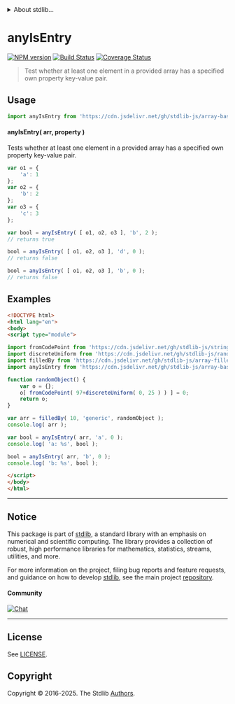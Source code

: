 <!--

@license Apache-2.0

Copyright (c) 2025 The Stdlib Authors.

Licensed under the Apache License, Version 2.0 (the "License");
you may not use this file except in compliance with the License.
You may obtain a copy of the License at

   http://www.apache.org/licenses/LICENSE-2.0

Unless required by applicable law or agreed to in writing, software
distributed under the License is distributed on an "AS IS" BASIS,
WITHOUT WARRANTIES OR CONDITIONS OF ANY KIND, either express or implied.
See the License for the specific language governing permissions and
limitations under the License.

-->


<details>
  <summary>
    About stdlib...
  </summary>
  <p>We believe in a future in which the web is a preferred environment for numerical computation. To help realize this future, we've built stdlib. stdlib is a standard library, with an emphasis on numerical and scientific computation, written in JavaScript (and C) for execution in browsers and in Node.js.</p>
  <p>The library is fully decomposable, being architected in such a way that you can swap out and mix and match APIs and functionality to cater to your exact preferences and use cases.</p>
  <p>When you use stdlib, you can be absolutely certain that you are using the most thorough, rigorous, well-written, studied, documented, tested, measured, and high-quality code out there.</p>
  <p>To join us in bringing numerical computing to the web, get started by checking us out on <a href="https://github.com/stdlib-js/stdlib">GitHub</a>, and please consider <a href="https://opencollective.com/stdlib">financially supporting stdlib</a>. We greatly appreciate your continued support!</p>
</details>

# anyIsEntry

[![NPM version][npm-image]][npm-url] [![Build Status][test-image]][test-url] [![Coverage Status][coverage-image]][coverage-url] <!-- [![dependencies][dependencies-image]][dependencies-url] -->

> Test whether at least one element in a provided array has a specified own property key-value pair.

<!-- Section to include introductory text. Make sure to keep an empty line after the intro `section` element and another before the `/section` close. -->

<section class="intro">

</section>

<!-- /.intro -->

<!-- Package usage documentation. -->



<section class="usage">

## Usage

```javascript
import anyIsEntry from 'https://cdn.jsdelivr.net/gh/stdlib-js/array-base-assert-any-is-entry@esm/index.mjs';
```

#### anyIsEntry( arr, property )

Tests whether at least one element in a provided array has a specified own property key-value pair.

```javascript
var o1 = {
    'a': 1
};
var o2 = {
    'b': 2
};
var o3 = {
    'c': 3
};

var bool = anyIsEntry( [ o1, o2, o3 ], 'b', 2 );
// returns true

bool = anyIsEntry( [ o1, o2, o3 ], 'd', 0 );
// returns false

bool = anyIsEntry( [ o1, o2, o3 ], 'b', 0 );
// returns false
```

</section>

<!-- /.usage -->

<!-- Package usage notes. Make sure to keep an empty line after the `section` element and another before the `/section` close. -->

<section class="notes">

</section>

<!-- /.notes -->

<!-- Package usage examples. -->

<section class="examples">

## Examples

<!-- eslint no-undef: "error" -->

```html
<!DOCTYPE html>
<html lang="en">
<body>
<script type="module">

import fromCodePoint from 'https://cdn.jsdelivr.net/gh/stdlib-js/string-from-code-point@esm/index.mjs';
import discreteUniform from 'https://cdn.jsdelivr.net/gh/stdlib-js/random-base-discrete-uniform@esm/index.mjs';
import filledBy from 'https://cdn.jsdelivr.net/gh/stdlib-js/array-filled-by@esm/index.mjs';
import anyIsEntry from 'https://cdn.jsdelivr.net/gh/stdlib-js/array-base-assert-any-is-entry@esm/index.mjs';

function randomObject() {
    var o = {};
    o[ fromCodePoint( 97+discreteUniform( 0, 25 ) ) ] = 0;
    return o;
}

var arr = filledBy( 10, 'generic', randomObject );
console.log( arr );

var bool = anyIsEntry( arr, 'a', 0 );
console.log( 'a: %s', bool );

bool = anyIsEntry( arr, 'b', 0 );
console.log( 'b: %s', bool );

</script>
</body>
</html>
```

</section>

<!-- /.examples -->

<!-- Section to include cited references. If references are included, add a horizontal rule *before* the section. Make sure to keep an empty line after the `section` element and another before the `/section` close. -->

<section class="references">

</section>

<!-- /.references -->

<!-- Section for related `stdlib` packages. Do not manually edit this section, as it is automatically populated. -->

<section class="related">

</section>

<!-- /.related -->

<!-- Section for all links. Make sure to keep an empty line after the `section` element and another before the `/section` close. -->


<section class="main-repo" >

* * *

## Notice

This package is part of [stdlib][stdlib], a standard library with an emphasis on numerical and scientific computing. The library provides a collection of robust, high performance libraries for mathematics, statistics, streams, utilities, and more.

For more information on the project, filing bug reports and feature requests, and guidance on how to develop [stdlib][stdlib], see the main project [repository][stdlib].

#### Community

[![Chat][chat-image]][chat-url]

---

## License

See [LICENSE][stdlib-license].


## Copyright

Copyright &copy; 2016-2025. The Stdlib [Authors][stdlib-authors].

</section>

<!-- /.stdlib -->

<!-- Section for all links. Make sure to keep an empty line after the `section` element and another before the `/section` close. -->

<section class="links">

[npm-image]: http://img.shields.io/npm/v/@stdlib/array-base-assert-any-is-entry.svg
[npm-url]: https://npmjs.org/package/@stdlib/array-base-assert-any-is-entry

[test-image]: https://github.com/stdlib-js/array-base-assert-any-is-entry/actions/workflows/test.yml/badge.svg?branch=main
[test-url]: https://github.com/stdlib-js/array-base-assert-any-is-entry/actions/workflows/test.yml?query=branch:main

[coverage-image]: https://img.shields.io/codecov/c/github/stdlib-js/array-base-assert-any-is-entry/main.svg
[coverage-url]: https://codecov.io/github/stdlib-js/array-base-assert-any-is-entry?branch=main

<!--

[dependencies-image]: https://img.shields.io/david/stdlib-js/array-base-assert-any-is-entry.svg
[dependencies-url]: https://david-dm.org/stdlib-js/array-base-assert-any-is-entry/main

-->

[chat-image]: https://img.shields.io/gitter/room/stdlib-js/stdlib.svg
[chat-url]: https://app.gitter.im/#/room/#stdlib-js_stdlib:gitter.im

[stdlib]: https://github.com/stdlib-js/stdlib

[stdlib-authors]: https://github.com/stdlib-js/stdlib/graphs/contributors

[umd]: https://github.com/umdjs/umd
[es-module]: https://developer.mozilla.org/en-US/docs/Web/JavaScript/Guide/Modules

[deno-url]: https://github.com/stdlib-js/array-base-assert-any-is-entry/tree/deno
[deno-readme]: https://github.com/stdlib-js/array-base-assert-any-is-entry/blob/deno/README.md
[umd-url]: https://github.com/stdlib-js/array-base-assert-any-is-entry/tree/umd
[umd-readme]: https://github.com/stdlib-js/array-base-assert-any-is-entry/blob/umd/README.md
[esm-url]: https://github.com/stdlib-js/array-base-assert-any-is-entry/tree/esm
[esm-readme]: https://github.com/stdlib-js/array-base-assert-any-is-entry/blob/esm/README.md
[branches-url]: https://github.com/stdlib-js/array-base-assert-any-is-entry/blob/main/branches.md

[stdlib-license]: https://raw.githubusercontent.com/stdlib-js/array-base-assert-any-is-entry/main/LICENSE

</section>

<!-- /.links -->
